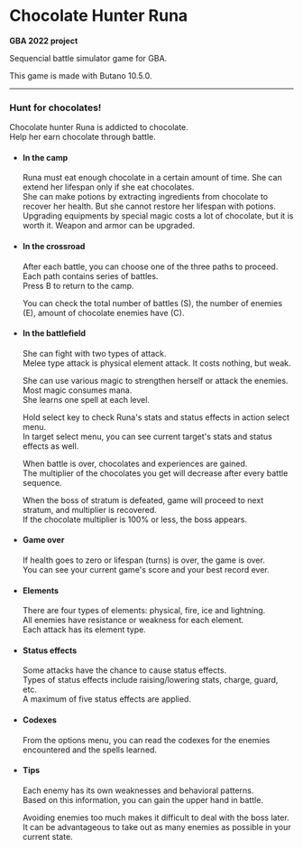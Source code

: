 # Chocolate Hunter Runa

**GBA 2022 project**

Sequencial battle simulator game for GBA.

This game is made with Butano 10.5.0.

-----

### Hunt for chocolates!

Chocolate hunter Runa is addicted to chocolate.\
Help her earn chocolate through battle.

+ #### In the camp

  Runa must eat enough chocolate in a certain amount of time. She can extend her lifespan only if she eat chocolates.\
  She can make potions by extracting ingredients from chocolate to recover her health. But she cannot restore her lifespan with potions.\
  Upgrading equipments by special magic costs a lot of chocolate, but it is worth it. Weapon and armor can be upgraded.

+ #### In the crossroad

  After each battle, you can choose one of the three paths to proceed.\
  Each path contains series of battles.\
  Press B to return to the camp.

  You can check the total number of battles (S), the number of enemies (E), amount of chocolate enemies have (C).

+ #### In the battlefield

  She can fight with two types of attack.\
  Melee type attack is physical element attack. It costs nothing, but weak.

  She can use various magic to strengthen herself or attack the enemies.\
  Most magic consumes mana.\
  She learns one spell at each level.

  Hold select key to check Runa's stats and status effects in action select menu.\
  In target select menu, you can see current target's stats and status effects as well.

  When battle is over, chocolates and experiences are gained.\
  The multiplier of the chocolates you get will decrease after every battle sequence.

  When the boss of stratum is defeated, game will proceed to next stratum, and multiplier is recovered.\
  If the chocolate multiplier is 100% or less, the boss appears.

+ #### Game over

  If health goes to zero or lifespan (turns) is over, the game is over.\
  You can see your current game's score and your best record ever.

+ #### Elements

  There are four types of elements: physical, fire, ice and lightning.\
  All enemies have resistance or weakness for each element.\
  Each attack has its element type.

+ #### Status effects

  Some attacks have the chance to cause status effects.\
  Types of status effects include raising/lowering stats, charge, guard, etc.\
  A maximum of five status effects are applied.

+ #### Codexes

  From the options menu, you can read the codexes for the enemies encountered and the spells learned.

+ #### Tips

  Each enemy has its own weaknesses and behavioral patterns.\
  Based on this information, you can gain the upper hand in battle.

  Avoiding enemies too much makes it difficult to deal with the boss later.\
  It can be advantageous to take out as many enemies as possible in your current state.
